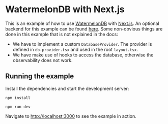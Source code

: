 # WatermelonDB with Next.js

This is an example of how to use [WatermelonDB](https://watermelondb.dev/docs) with [Next.js](https://nextjs.org/).
An optional backend for this example can be found [here](https://github.com/UrsDeSwardt/watermelondb-backend-example).
Some non-obvious things are done in this example that is not explained in the docs:

- We have to implement a custom `DatabaseProvider`. The provider is defined in `db-provider.tsx` and used in the root `layout.tsx`.
- We have make use of hooks to access the database, otherwise the observability does not work.

## Running the example

Install the dependencies and start the development server:

```shell
npm install
```

```shell
npm run dev
```

Navigate to [http://localhost:3000](http://localhost:3000) to see the example in action.

